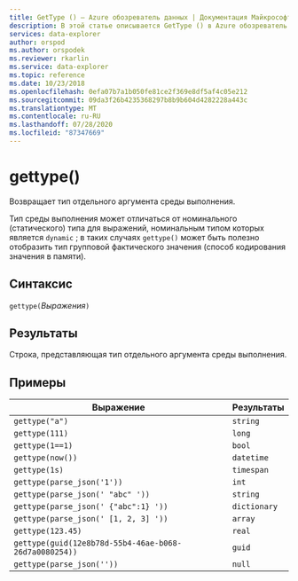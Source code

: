 ```yaml
---
title: GetType () — Azure обозреватель данных | Документация Майкрософт
description: В этой статье описывается GetType () в Azure обозреватель данных.
services: data-explorer
author: orspod
ms.author: orspodek
ms.reviewer: rkarlin
ms.service: data-explorer
ms.topic: reference
ms.date: 10/23/2018
ms.openlocfilehash: 0efa07b7a1b050fe81ce2f369e8df5af4c05e212
ms.sourcegitcommit: 09da3f26b4235368297b8b9b604d4282228a443c
ms.translationtype: MT
ms.contentlocale: ru-RU
ms.lasthandoff: 07/28/2020
ms.locfileid: "87347669"
---
```

# <a name="gettype"></a>gettype()

Возвращает тип отдельного аргумента среды выполнения.

Тип среды выполнения может отличаться от номинального (статического) типа для выражений, номинальным типом которых является `dynamic` ; в таких случаях `gettype()` может быть полезно отобразить тип групповой фактического значения (способ кодирования значения в памяти).

## <a name="syntax"></a>Синтаксис

`gettype(`*Выражения*`)`

## <a name="returns"></a>Результаты

Строка, представляющая тип отдельного аргумента среды выполнения.

## <a name="examples"></a>Примеры

|Выражение                          |Результаты      |
|------------------------------------|-------------|
|`gettype("a")`                      |`string`     |
|`gettype(111)`                      |`long`       |
|`gettype(1==1)`                     |`bool`       |
|`gettype(now())`                    |`datetime`   |
|`gettype(1s)`                       |`timespan`   |
|`gettype(parse_json('1'))`           |`int`        |
|`gettype(parse_json(' "abc" '))`     |`string`     |
|`gettype(parse_json(' {"abc":1} '))` |`dictionary` | 
|`gettype(parse_json(' [1, 2, 3] '))` |`array`      |
|`gettype(123.45)`                   |`real`       |
|`gettype(guid(12e8b78d-55b4-46ae-b068-26d7a0080254))`|`guid`| 
|`gettype(parse_json(''))`            |`null`|